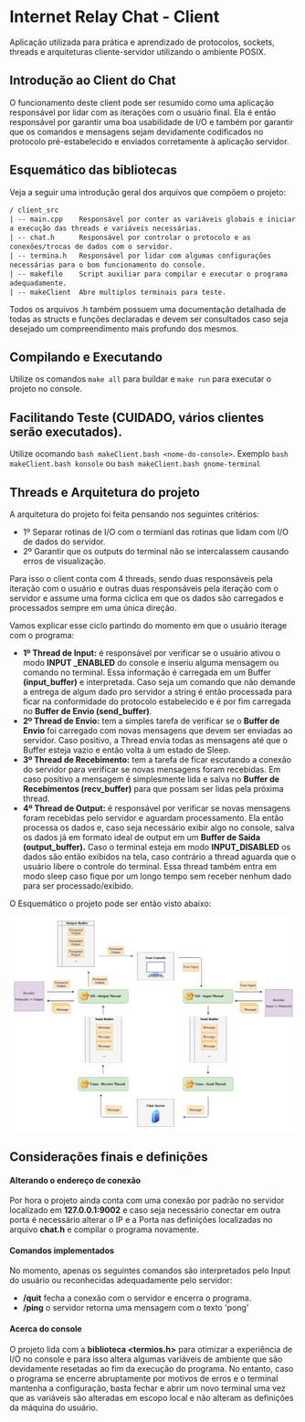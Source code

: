 # Internet Relay Chat - Client 

Aplicação utilizada para prática e aprendizado de protocolos, sockets, threads e arquiteturas 
cliente-servidor utilizando o ambiente POSIX.

## Introdução ao Client do Chat

O funcionamento deste client pode ser resumido como uma aplicação responsável por lidar com as 
iterações com o usuário final. Ela é então responsável por garantir uma boa usabilidade de I/O
e também por garantir que os comandos e mensagens sejam devidamente codificados no protocolo
pré-estabelecido e enviados corretamente à aplicação servidor.

## Esquemático das bibliotecas

Veja a seguir uma introdução geral dos arquivos que compõem o projeto:

```
/ client_src
| -- main.cpp    Responsável por conter as variáveis globais e iniciar a execução das threads e variáveis necessárias.
| -- chat.h      Responsável por controlar o protocolo e as conexões/trocas de dados com o servidor.
| -- termina.h   Responsável por lidar com algumas configurações necessárias para o bom funcionamento do console.
| -- makefile    Script auxiliar para compilar e executar o programa adequadamente.
| -- makeClient  Abre multiplos terminais para teste.
```

Todos os arquivos .h também possuem uma documentação detalhada de todas as structs e funções declaradas e devem 
ser consultados caso seja desejado um compreendimento mais profundo dos mesmos.

## Compilando e Executando

Utilize os comandos `make all` para buildar e `make run` para executar o projeto no console.

## Facilitando Teste (CUIDADO, vários clientes serão executados).

Utilize ocomando `bash makeClient.bash <nome-do-console>`.
Exemplo `bash makeClient.bash konsole` ou `bash makeClient.bash gnome-terminal`

## Threads e Arquitetura do projeto

A arquitetura do projeto foi feita pensando nos seguintes critérios:

- 1º Separar rotinas de I/O com o termianl das rotinas que lidam com I/O de dados do servidor.
- 2º Garantir que os outputs do terminal não se intercalassem causando erros de visualização.

Para isso o client conta com 4 threads, sendo duas responsáveis pela iteração com o usuário e outras duas responsáveis 
pela iteração com o servidor e assume uma forma cíclica em que os dados são carregados e processados sempre em uma única
direção.

Vamos explicar esse ciclo partindo do momento em que o usuário iterage com o programa:

- **1º Thread de Input:** é responsável por verificar se o usuário ativou o modo **INPUT _ENABLED** do 
console e  inseriu alguma mensagem ou comando no terminal. Essa informação é carregada em um Buffer **(input_buffer)** e interpretada. Caso 
seja um comando que não demande a entrega de algum dado pro servidor a string é então processada para ficar na 
conformidade do protocolo estabelecido e é por fim carregada no **Buffer de Envio (send_buffer)**.
- **2º Thread de Envio:**  tem a simples tarefa de verificar se o **Buffer de Envio** foi carregado com 
novas mensagens que devem ser enviadas ao servidor. Caso positivo, a Thread envia todas as mensagens até que o Buffer esteja
vazio e então volta à um estado de Sleep.
- **3º Thread de Recebimento:**  tem a tarefa de ficar escutando a conexão do servidor para verificar
se novas mensagens foram recebidas. Em caso positivo a mensagem é simplesmente lida e salva no **Buffer de Recebimentos (recv_buffer)**
para que possam ser lidas pela próxima thread.
- **4º Thread de Output:** é responsável por verificar se novas mensagens foram recebidas pelo servidor e aguardam processamento.
Ela então processa os dados e, caso seja necessário exibir algo no console, salva os dados já em formato ideal de output em um
**Buffer de Saida (output_buffer).** Caso o terminal esteja em modo **INPUT_DISABLED** os dados são então exibidos na tela, caso
contrário a thread aguarda que o usuário libere o controle do terminal. Essa thread também entra em modo sleep caso fique por um
longo tempo sem receber nenhum dado para ser processado/exibido.

O Esquemático o projeto pode ser então visto abaixo:

![Fluxograma do Client](../assets/Client_Arquitetura.png)

## Considerações finais e definições

#### Alterando o endereço de conexão 
Por hora o projeto ainda conta com uma conexão por padrão no servidor localizado em **127.0.0.1:9002** e caso seja necessário
conectar em outra porta é necessário alterar o IP e a Porta nas definições localizadas no arquivo **chat.h** e compilar o 
programa novamente.

#### Comandos implementados
No momento, apenas os seguintes comandos são interpretados pelo Input do usuário ou reconhecidas adequadamente pelo servidor:
- **/quit** fecha a conexão com o servidor e encerra o programa.
- **/ping** o servidor retorna uma mensagem com o texto 'pong'

#### Acerca do console
O projeto lida com a **biblioteca <termios.h>** para otimizar a experiência de I/O no console e para isso altera algumas
variáveis de ambiente que são devidamente resetadas ao fim da execução do programa. No entanto, caso o programa se encerre
abruptamente por motivos de erros e o terminal mantenha a configuração, basta fechar e abrir um novo terminal uma vez que
as variáveis são alteradas em escopo local e não alteram as definições da máquina do usuário.

 
